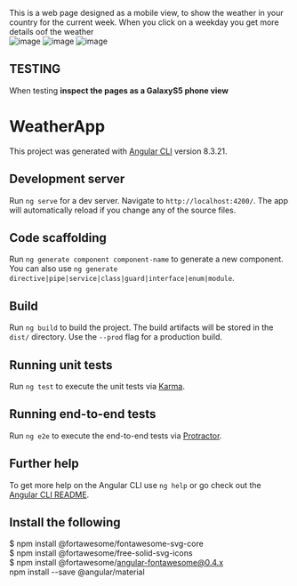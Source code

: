 This is a web page designed as a mobile view, to show the weather in your country for the current week.
When you click on a weekday you get more details oof the weather  
![image](https://user-images.githubusercontent.com/49364252/90986735-bf3fcb80-e58d-11ea-9bfe-c11c29bdc20f.png)
![image](https://user-images.githubusercontent.com/49364252/90986757-e8f8f280-e58d-11ea-89ed-01c5c1c6a401.png)
![image](https://user-images.githubusercontent.com/49364252/90986759-ebf3e300-e58d-11ea-961e-c1068a7634c9.png)

## TESTING  
When testing **inspect the pages as a GalaxyS5 phone view**  
# WeatherApp

This project was generated with [Angular CLI](https://github.com/angular/angular-cli) version 8.3.21.

## Development server

Run `ng serve` for a dev server. Navigate to `http://localhost:4200/`. The app will automatically reload if you change any of the source files.

## Code scaffolding

Run `ng generate component component-name` to generate a new component. You can also use `ng generate directive|pipe|service|class|guard|interface|enum|module`.

## Build

Run `ng build` to build the project. The build artifacts will be stored in the `dist/` directory. Use the `--prod` flag for a production build.

## Running unit tests

Run `ng test` to execute the unit tests via [Karma](https://karma-runner.github.io).

## Running end-to-end tests

Run `ng e2e` to execute the end-to-end tests via [Protractor](http://www.protractortest.org/).

## Further help

To get more help on the Angular CLI use `ng help` or go check out the [Angular CLI README](https://github.com/angular/angular-cli/blob/master/README.md).
## Install the following 
$ npm install @fortawesome/fontawesome-svg-core <br/>
$ npm install @fortawesome/free-solid-svg-icons <br/>
$ npm install @fortawesome/angular-fontawesome@0.4.x <br/>
npm install --save @angular/material
